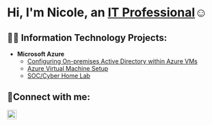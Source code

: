 <h1>Hi, I'm Nicole, an <a href="https://linkedin.com/in/nicolelarochelle7">IT Professional</a>☺</h1>

<h2>👨‍💻 Information Technology Projects:</h2>


- <b>Microsoft Azure</b>
  - [Configuring On-premises Active Directory within Azure VMs](https://github.com/NicoleLarochelle/Active-Directory-Configuration)
  - [Azure Virtual Machine Setup](https://github.com/NicoleLarochelle/Create-a-Virtual-Machine)
  - [SOC/Cyber Home Lab](https://github.com/NicoleLarochelle/SOC-Lab)
       

<h2>🤳Connect with me:</h2>


[<img align="left" alt="Josh | LinkedIn" width="22px" src="https://cdn.jsdelivr.net/npm/simple-icons@v3/icons/linkedin.svg" />][linkedin]



[linkedin]: https://linkedin.com/in/nicolelarochelle7
